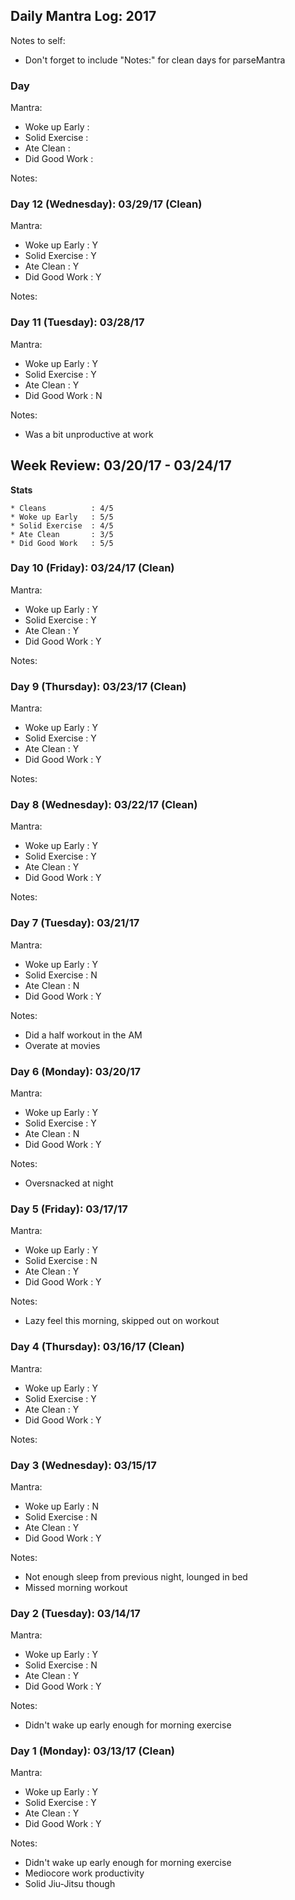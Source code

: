 ## Daily Mantra Log: 2017
Notes to self:
* Don't forget to include "Notes:" for clean days for parseMantra

### Day
Mantra:
* Woke up Early   :
* Solid Exercise  :
* Ate Clean       :
* Did Good Work   :

Notes:

### Day 12 (Wednesday): 03/29/17 (Clean)
Mantra:
* Woke up Early   : Y
* Solid Exercise  : Y
* Ate Clean       : Y
* Did Good Work   : Y

Notes:

### Day 11 (Tuesday): 03/28/17
Mantra:
* Woke up Early   : Y
* Solid Exercise  : Y
* Ate Clean       : Y
* Did Good Work   : N

Notes:
* Was a bit unproductive at work

## Week Review: 03/20/17 - 03/24/17
**Stats**
```
* Cleans          : 4/5
* Woke up Early   : 5/5
* Solid Exercise  : 4/5
* Ate Clean       : 3/5
* Did Good Work   : 5/5
```

### Day 10 (Friday): 03/24/17 (Clean)
Mantra:
* Woke up Early   : Y
* Solid Exercise  : Y
* Ate Clean       : Y
* Did Good Work   : Y

Notes:

### Day 9 (Thursday): 03/23/17 (Clean)
Mantra:
* Woke up Early   : Y
* Solid Exercise  : Y
* Ate Clean       : Y
* Did Good Work   : Y

Notes:

### Day 8 (Wednesday): 03/22/17 (Clean)
Mantra:
* Woke up Early   : Y
* Solid Exercise  : Y
* Ate Clean       : Y
* Did Good Work   : Y

Notes:

### Day 7 (Tuesday): 03/21/17
Mantra:
* Woke up Early   : Y
* Solid Exercise  : N
* Ate Clean       : N
* Did Good Work   : Y

Notes:
* Did a half workout in the AM
* Overate at movies

### Day 6 (Monday): 03/20/17
Mantra:
* Woke up Early   : Y
* Solid Exercise  : Y
* Ate Clean       : N
* Did Good Work   : Y

Notes:
* Oversnacked at night

### Day 5 (Friday): 03/17/17
Mantra:
* Woke up Early   : Y
* Solid Exercise  : N
* Ate Clean       : Y
* Did Good Work   : Y

Notes:
* Lazy feel this morning, skipped out on workout

### Day 4 (Thursday): 03/16/17 (Clean)
Mantra:
* Woke up Early   : Y
* Solid Exercise  : Y
* Ate Clean       : Y
* Did Good Work   : Y

Notes:

### Day 3 (Wednesday): 03/15/17
Mantra:
* Woke up Early   : N
* Solid Exercise  : N
* Ate Clean       : Y
* Did Good Work   : Y

Notes:
* Not enough sleep from previous night, lounged in bed
* Missed morning workout

### Day 2 (Tuesday): 03/14/17
Mantra:
* Woke up Early   : Y
* Solid Exercise  : N
* Ate Clean       : Y
* Did Good Work   : Y

Notes:
* Didn't wake up early enough for morning exercise

### Day 1 (Monday): 03/13/17 (Clean)
Mantra:
* Woke up Early   : Y
* Solid Exercise  : Y
* Ate Clean       : Y
* Did Good Work   : Y

Notes:
* Didn't wake up early enough for morning exercise
* Mediocore work productivity
* Solid Jiu-Jitsu though
